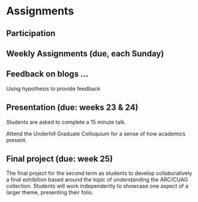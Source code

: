 # Assignments

## Participation

## Weekly Assignments \(due, each Sunday\)

## Feedback on blogs ...

Using hypothesis to provide feedback

## Presentation \(due: weeks 23 & 24\)

Students are asked to complete a 15 minute talk. 

Attend the Underhill Graduate Colloquium for a sense of how academics present.

## Final project \(due: week 25\)

The final project for the second term as students to develop collaboratively a final exhibition based around the topic of understanding the ARC/CUAG collection. Students will work independently to showcase one aspect of a larger theme, presenting their folio.

